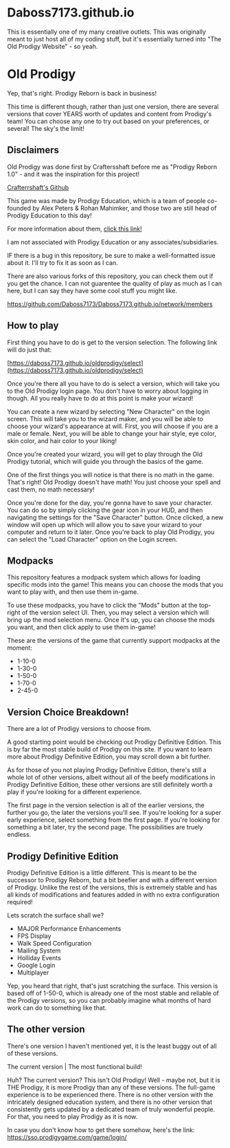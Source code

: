 # Daboss7173.github.io

This is essentially one of my many creative outlets. This was originally meant to just host all of my coding stuff, but it's
essentially turned into "The Old Prodigy Website" - so yeah.

# Old Prodigy

Yep, that's right. Prodigy Reborn is back in business!

This time is different though, rather than just one version, there are several versions that cover YEARS worth of updates and content
from Prodigy's team! You can choose any one to try out based on your preferences, or several! The sky's the limit!

## Disclaimers

Old Prodigy was done first by Craftersshaft before me as "Prodigy Reborn 1.0" - and it was the inspiration for this project!

[Crafterrshaft's Github](https://github.com/craftersshaft/)

This game was made by Prodigy Education, which is a team of people co-founded by Alex Peters & Rohan Mahimker, and those two are still
head of Prodigy Education to this day!

For more information about them, [click this link!](https://www.prodigygame.com/main-en/about-prodigy/)

I am not associated with Prodigy Education or any associates/subsidiaries.

IF there is a bug in this repository, be sure to make a well-formatted issue about it. I'll try to fix it as soon as I can.

There are also various forks of this repository, you can check them out if you get the chance. I can not guarentee the quality of play
as much as I can here, but I can say they have some cool stuff you might like.

https://github.com/Daboss7173/Daboss7173.github.io/network/members


## How to play

First thing you have to do is get to the version selection. The following link will do just that:

[https://daboss7173.github.io/oldprodigy/select](https://daboss7173.github.io/oldprodigy/select)

Once you're there all you have to do is select a version, which will take you to the Old Prodigy login page. You don't have to worry
about logging in though. All you really have to do at this point is make your wizard!

You can create a new wizard by selecting "New Character" on the login screen. This will take you to the wizard maker, and you will be
able to choose your wizard's appearance at will. First, you will choose if you are a male or female. Next, you will be able to change
your hair style, eye color, skin color, and hair color to your liking!

Once you're created your wizard, you will get to play through the Old Prodigy tutorial, which will guide you through the basics of
the game.

One of the first things you will notice is that there is no math in the game. That's right! Old Prodigy doesn't have math! You just
choose your spell and cast them, no math necessary!

Once you're done for the day, you're gonna have to save your character. You can do so by simply clicking the gear icon in your HUD, and
then navigating the settings for the "Save Character" button. Once clicked, a new window will open up which will allow you to save your
wizard to your computer and return to it later. Once you're back to play Old Prodigy, you can select the "Load Character" option on the
Login screen.

## Modpacks

This repository features a modpack system which allows for loading specific mods into the game! This means you can choose the mods that
you want to play with, and then use them in-game.

To use these modpacks, you have to click the "Mods" button at the top-right of the version select UI. Then, you may select a version
which will bring up the mod selection menu. Once it's up, you can choose the mods you want, and then click apply to use them in-game!

These are the versions of the game that currently support modpacks at the moment:
- 1-10-0
- 1-30-0
- 1-50-0
- 1-70-0
- 2-45-0

## Version Choice Breakdown!

There are a lot of Prodigy versions to choose from.

A good starting point would be checking out Prodigy Definitive Edition. This is by far the most stable build of Prodigy on this site. If
you want to learn more about Prodigy Definitive Edition, you may scroll down a bit further.

As for those of you not playing Prodigy Definitive Edition, there's still a whole lot of other versions, albeit without all of the beefy
modifications in Prodigy Definitive Edition, these other versions are still definitely worth a play if you're looking for a different
experience.

The first page in the version selection is all of the earlier versions, the further you go, the later the versions you'll see. If you're
looking for a super early experience, select something from the first page. If you're looking for something a bit later, try the second
page. The possibilities are truely endless.

## Prodigy Definitive Edition

Prodigy Definitive Edition is a little different. This is meant to be the successor to Prodigy Reborn, but a bit beefier and with a
different version of Prodigy. Unlike the rest of the versions, this is extremely stable and has all kinds of modifications and features
added in with no extra configuration required!

Lets scratch the surface shall we?

- MAJOR Performance Enhancements
- FPS Display
- Walk Speed Configuration
- Mailing System
- Holliday Events
- Google Login
- Multiplayer

Yep, you heard that right, that's just scratching the surface. This version is based off of 1-50-0, which is already one of the most
stable and reliable of the Prodigy versions, so you can probably imagine what months of hard work can do to something like that.

## The other version

There's one version I haven't mentioned yet, it is the least buggy out of all of these versions.

The current version | The most functional build!

Huh? The current version? This isn't Old Prodigy! Well - maybe not, but it is THE Prodigy, it is more Prodigy than any of these versions.
The full-game experience is to be experienced there. There is no other version with the intricately designed education system, and there
is no other version that consistently gets updated by a dedicated team of truly wonderful people. For that, you need to play Prodigy as
it is now.

In case you don't know how to get there somehow, here's the link: https://sso.prodigygame.com/game/login/
